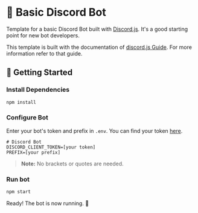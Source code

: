 # 🤖 Basic Discord Bot

Template for a basic Discord Bot built with [Discord.js](https://discord.js.org). It's a good starting point for new bot developers.

This template is built with the documentation of [discord.js Guide](https://discordjs.guide/). For more information refer to that guide.

## 🚀 Getting Started

### Install Dependencies

```bash
npm install
```

### Configure Bot

Enter your bot's token and prefix in `.env`. You can find your token [here](https://discordapp.com/developers/applications/me).

```
# Discord Bot
DISCORD_CLIENT_TOKEN=[your token]
PREFIX=[your prefix]
```

> **Note:** No brackets or quotes are needed.

### Run bot

```bash
npm start
```

Ready! The bot is now running. 🥳
